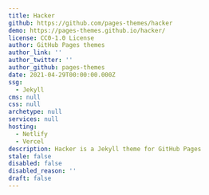 ```yaml
---
title: Hacker
github: https://github.com/pages-themes/hacker
demo: https://pages-themes.github.io/hacker/
license: CC0-1.0 License
author: GitHub Pages themes
author_link: ''
author_twitter: ''
author_github: pages-themes
date: 2021-04-29T00:00:00.000Z
ssg:
  - Jekyll
cms: null
css: null
archetype: null
services: null
hosting:
  - Netlify
  - Vercel
description: Hacker is a Jekyll theme for GitHub Pages
stale: false
disabled: false
disabled_reason: ''
draft: false
---
```


